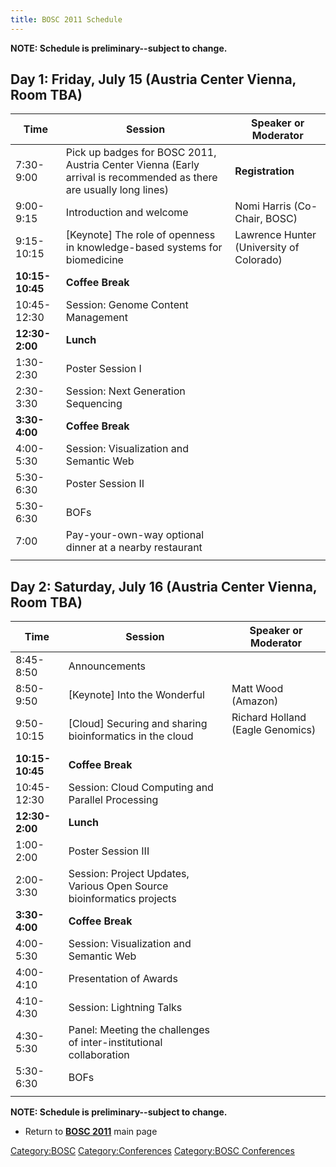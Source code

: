 ```yaml
---
title: BOSC 2011 Schedule
---
```


**NOTE: Schedule is preliminary--subject to change.**

Day 1: Friday, July 15 (Austria Center Vienna, Room TBA)
--------------------------------------------------------

| Time            | Session                                                                                                            | Speaker or Moderator                     |
|-----------------|--------------------------------------------------------------------------------------------------------------------|------------------------------------------|
| 7:30-9:00       | Pick up badges for BOSC 2011, Austria Center Vienna (Early arrival is recommended as there are usually long lines) | **Registration**                         |
| 9:00-9:15       | Introduction and welcome                                                                                           | Nomi Harris (Co-Chair, BOSC)             |
| 9:15-10:15      | \[Keynote\] The role of openness in knowledge-based systems for biomedicine                                        | Lawrence Hunter (University of Colorado) |
| **10:15-10:45** | **Coffee Break**                                                                                                   |                                          |
| 10:45-12:30     | Session: Genome Content Management                                                                                 |                                          |
| **12:30-2:00**  | **Lunch**                                                                                                          |                                          |
| 1:30-2:30       | Poster Session I                                                                                                   |                                          |
| 2:30-3:30       | Session: Next Generation Sequencing                                                                                |                                          |
| **3:30-4:00**   | **Coffee Break**                                                                                                   |                                          |
| 4:00-5:30       | Session: Visualization and Semantic Web                                                                            |                                          |
| 5:30-6:30       | Poster Session II                                                                                                  |                                          |
| 5:30-6:30       | BOFs                                                                                                               |                                          |
| 7:00            | Pay-your-own-way optional dinner at a nearby restaurant                                                            |                                          |
||

Day 2: Saturday, July 16 (Austria Center Vienna, Room TBA)
----------------------------------------------------------

| Time            | Session                                                                       | Speaker or Moderator                       |
|-----------------|-------------------------------------------------------------------------------|--------------------------------------------|
| 8:45-8:50       | Announcements                                                                 |                                            |
| 8:50-9:50       | \[Keynote\] Into the Wonderful                                                | Matt Wood (Amazon)                         |
| 9:50-10:15      | \[Cloud\] Securing and sharing bioinformatics in the cloud                    | Richard Holland (Eagle Genomics)           |
| **10:15-10:45** | **Coffee Break**                                                              |                                            |
| 10:45-12:30     | Session: Cloud Computing and Parallel Processing                              |                                            |
| **12:30-2:00**  | **Lunch**                                                                     |                                            |
| 1:00-2:00       | Poster Session III                                                            |                                            |
| 2:00-3:30       | Session: Project Updates, Various Open Source bioinformatics projects         |                                            |
| **3:30-4:00**   | **Coffee Break**                                                              |                                            |
| 4:00-5:30       | Session: Visualization and Semantic Web                                       |                                            |
| 4:00-4:10       | Presentation of Awards                                                        |                                            |
| 4:10-4:30       | Session: Lightning Talks                                                      |                                            |
| 4:30-5:30       | Panel: Meeting the challenges of inter-institutional collaboration            |                                            |
| 5:30-6:30       | BOFs                                                                          |                                            |
||

**NOTE: Schedule is preliminary--subject to change.**

-   Return to **[ BOSC 2011](BOSC_2011 "wikilink")** main page

<Category:BOSC> <Category:Conferences> [Category:BOSC
Conferences](Category:BOSC_Conferences "wikilink")
